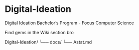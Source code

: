 # Digital-Ideation
Digital Ideation Bachelor’s Program - Focus Computer Science

Find gems in the Wiki section bro

Digital-Ideation/
└── docs/
    └── Astat.md
